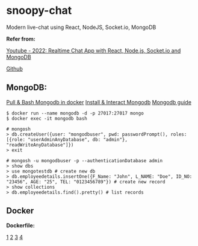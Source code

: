 # snoopy-chat

Modern live-chat using React, NodeJS, Socket.io, MongoDB

**Refer from:**

[Youtube - 2022: Realtime Chat App with React, Node.js, Socket.io and MongoDB](https://www.youtube.com/watch?v=otaQKODEUFs)

[Github](https://github.com/koolkishan/chat-app-react-nodejs)

## MongoDB:

[Pull & Bash Mongodb in docker](https://hub.docker.com/_/mongo)
[Install & Interact Mongodb](https://techviewleo.com/install-mongodb-on-ubuntu-linux/)
[Mongodb guide](https://www.mongodb.com/compatibility/docker)

```
$ docker run --name mongodb -d -p 27017:27017 mongo
$ docker exec -it mongodb bash

# mongosh
> db.createUser({user: "mongodbuser", pwd: passwordPrompt(), roles: [{role: "userAdminAnyDatabase", db: "admin"}, "readWriteAnyDatabase"]})
> exit

# mongosh -u mongodbuser -p --authenticationDatabase admin
> show dbs
> use mongotestdb # create new db
> db.employeedetails.insertOne({F_Name: "John", L_NAME: "Doe", ID_NO: "23456", AGE: "25", TEL: "0123456789"}) # create new record
> show collections
> db.employeedetails.find().pretty() # list records
```

## Docker

**Dockerfile:**

[1](https://hevodata.com/learn/docker-nodejs-mongodb/)
[2](https://www.bezkoder.com/docker-compose-nodejs-mongodb/)
[3](https://www.bogotobogo.com/DevOps/Docker/Docker-Compose-Node-MongoDB.php)
[4](https://docs.docker.com/language/nodejs/build-images/)
